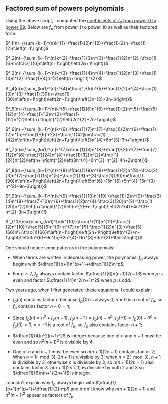 ## Factored sum of powers polynomials

Using the above script, I computed the [coefficients of $f_p$ from power $0$ to power $99$](sumpow.html). Below are $f_p$ from power $1$ to power $10$ as well as their factored form:

$f_1(n)={\sum_{k=1}^{n}k^{1}=\frac{1}{2}n^{2}+\frac{1}{2}n=\frac{1}{2}n\left(n+1\right)}$

$f_2(n)={\sum_{k=1}^{n}k^{2}=\frac{1}{3}n^{3}+\frac{1}{2}n^{2}+\frac{1}{6}n=\frac{1}{6}n\left(n+1\right)\left(2n+1\right)}$

$f_3(n)={\sum_{k=1}^{n}k^{3}=\frac{1}{4}n^{4}+\frac{1}{2}n^{3}+\frac{1}{4}n^{2}=\frac{1}{4}n^{2}\left(n+1\right)^{2}}$

$f_4(n)={\sum_{k=1}^{n}k^{4}=\frac{1}{5}n^{5}+\frac{1}{2}n^{4}+\frac{1}{3}n^{3}-\frac{1}{30}n=\frac{1}{30}n\left(n+1\right)\left(2n+1\right)\left(3n^{2}+3n-1\right)}$

$f_5(n)={\sum_{k=1}^{n}k^{5}=\frac{1}{6}n^{6}+\frac{1}{2}n^{5}+\frac{5}{12}n^{4}-\frac{1}{12}n^{2}=\frac{1}{12}n^{2}\left(n+1\right)^{2}\left(2n^{2}+2n-1\right)}$

$f_6(n)={\sum_{k=1}^{n}k^{6}=\frac{1}{7}n^{7}+\frac{1}{2}n^{6}+\frac{1}{2}n^{5}-\frac{1}{6}n^{3}+\frac{1}{42}n=\frac{1}{42}n\left(n+1\right)\left(2n+1\right)\left(3n^{4}+6n^{3}-3n+1\right)}$

$f_7(n)={\sum_{k=1}^{n}k^{7}=\frac{1}{8}n^{8}+\frac{1}{2}n^{7}+\frac{7}{12}n^{6}-\frac{7}{24}n^{4}+\frac{1}{12}n^{2}=\frac{1}{24}n^{2}\left(n+1\right)^{2}\left(3n^{4}+6n^{3}-n^{2}-4n+2\right)}$

$f_8(n)={\sum_{k=1}^{n}k^{8}=\frac{1}{9}n^{9}+\frac{1}{2}n^{8}+\frac{2}{3}n^{7}-\frac{7}{15}n^{5}+\frac{2}{9}n^{3}-\frac{1}{30}n=\frac{1}{90}n\left(n+1\right)\left(2n+1\right)\left(5n^{6}+15n^{5}+5n^{4}-15n^{3}-n^{2}+9n-3\right)}$

$f_9(n)={\sum_{k=1}^{n}k^{9}=\frac{1}{10}n^{10}+\frac{1}{2}n^{9}+\frac{3}{4}n^{8}-\frac{7}{10}n^{6}+\frac{1}{2}n^{4}-\frac{3}{20}n^{2}=\frac{1}{20}n^{2}\left(n+1\right)^{2}\left(n^{2}+n-1\right)\left(2n^{4}+4n^{3}-n^{2}-3n+3\right)}$

$f_{10}(n)={\sum_{k=1}^{n}k^{10}=\frac{1}{11}n^{11}+\frac{1}{2}n^{10}+\frac{5}{6}n^{9}-n^{7}+n^{5}-\frac{1}{2}n^{3}+\frac{5}{66}n\\=\frac{1}{66}n\left(n+1\right)\left(2n+1\right)\left(n^{2}+n-1\right)\left(3n^{6}+9n^{5}+2n^{4}-11n^{3}+3n^{2}+10n-5\right)}$

One should notice some patterns in the polynomials:

- When terms are written in decreasing power, the polynomial $f_p$ always begins with $\dfrac{1}{p+1}n^{p+1}+\dfrac{1}{2}n^p$;

- For $p\ge 2$, $f_p$ always contain factor $\dfrac{1}{6}n(n+1)(2n+1)$ when $p$ is even and factor $\dfrac{1}{4}n^2(n+1)^2$ when $p$ is odd.

Two years ago, when I first generated these equations, I could explain:

- $f_p(n)$ contains factor $n$ because $f_p(0)$ is always $0$, $n=0$ is a root of $f_p$, so $f_p$ contains factor $n-0=n$;

- Since $f_p(n)=n^p+f_p(n-1)$, $f_p(n-1)=f_p(n)-n^p$, $f_p(-1)=f_p(0)-0^p=f_p(0)=0$, $n=-1$ is a root of $f_p$, so $f_p$ also contains factor $n+1$;

- $\dfrac{1}{4}n^2(n+1)^2$ is integer because one of $n$ and $n+1$ must be even and so $n^2(n+1)^2$ is divisible by 4;

- One of $n$ and $n+1$ must be even so $n(n+1)(2n+1)$ contains factor 2; When $n\equiv 1 (\mod 3)$, $2n+1$ is divisible by 3; when $n\equiv 2 (\mod 3)$, $n+1$ is divisible by 3; otherwise $n$ is divisible by 3, so $n(n+1)(2n+1)$ also contains factor 3. $n(n+1)(2n+1)$ is divisible by both $2$ and $3$ so $\dfrac{1}{6}n(n+1)(2n+1)$ is integer.

I couldn't explain why $f_p$ always begin with $\dfrac{1}{p+1}n^{p+1}+\dfrac{1}{2}n^p$ and didn't know why $n(n+1)(2n+1)$ and $n^2(n+1)^2$ appear as factors of $f_p$.

